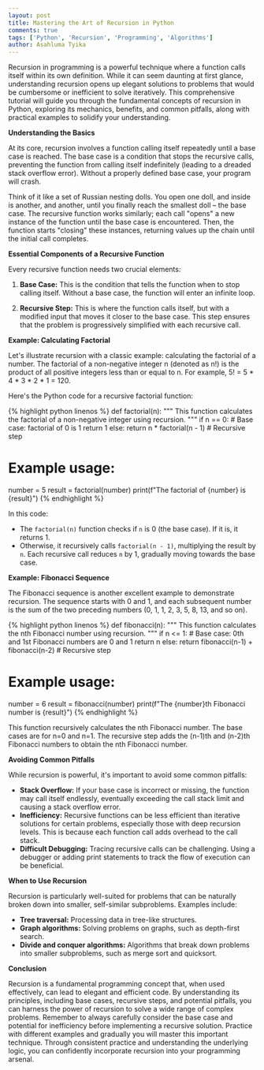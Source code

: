 ```yaml
---
layout: post
title: Mastering the Art of Recursion in Python
comments: true
tags: ['Python', 'Recursion', 'Programming', 'Algorithms']
author: Asahluma Tyika
---
```



Recursion in programming is a powerful technique where a function calls itself within its own definition.  While it can seem daunting at first glance, understanding recursion opens up elegant solutions to problems that would be cumbersome or inefficient to solve iteratively. This comprehensive tutorial will guide you through the fundamental concepts of recursion in Python, exploring its mechanics, benefits, and common pitfalls, along with practical examples to solidify your understanding.

**Understanding the Basics**

At its core, recursion involves a function calling itself repeatedly until a base case is reached.  The base case is a condition that stops the recursive calls, preventing the function from calling itself indefinitely (leading to a dreaded stack overflow error).  Without a properly defined base case, your program will crash.

Think of it like a set of Russian nesting dolls. You open one doll, and inside is another, and another, until you finally reach the smallest doll – the base case.  The recursive function works similarly; each call "opens" a new instance of the function until the base case is encountered.  Then, the function starts "closing" these instances, returning values up the chain until the initial call completes.

**Essential Components of a Recursive Function**

Every recursive function needs two crucial elements:

1. **Base Case:**  This is the condition that tells the function when to stop calling itself.  Without a base case, the function will enter an infinite loop.

2. **Recursive Step:**  This is where the function calls itself, but with a modified input that moves it closer to the base case.  This step ensures that the problem is progressively simplified with each recursive call.


**Example: Calculating Factorial**

Let's illustrate recursion with a classic example: calculating the factorial of a number.  The factorial of a non-negative integer n (denoted as n!) is the product of all positive integers less than or equal to n. For example, 5! = 5 * 4 * 3 * 2 * 1 = 120.

Here's the Python code for a recursive factorial function:

{% highlight python linenos %}
def factorial(n):
  """
  This function calculates the factorial of a non-negative integer using recursion.
  """
  if n == 0:  # Base case: factorial of 0 is 1
    return 1
  else:
    return n * factorial(n - 1)  # Recursive step

# Example usage:
number = 5
result = factorial(number)
print(f"The factorial of {number} is {result}")
{% endhighlight %}

In this code:

* The `factorial(n)` function checks if `n` is 0 (the base case). If it is, it returns 1.
* Otherwise, it recursively calls `factorial(n - 1)`, multiplying the result by `n`.  Each recursive call reduces `n` by 1, gradually moving towards the base case.


**Example: Fibonacci Sequence**

The Fibonacci sequence is another excellent example to demonstrate recursion. The sequence starts with 0 and 1, and each subsequent number is the sum of the two preceding numbers (0, 1, 1, 2, 3, 5, 8, 13, and so on).

{% highlight python linenos %}
def fibonacci(n):
  """
  This function calculates the nth Fibonacci number using recursion.
  """
  if n <= 1:  # Base case: 0th and 1st Fibonacci numbers are 0 and 1
    return n
  else:
    return fibonacci(n-1) + fibonacci(n-2)  # Recursive step

# Example usage:
number = 6
result = fibonacci(number)
print(f"The {number}th Fibonacci number is {result}")
{% endhighlight %}

This function recursively calculates the nth Fibonacci number.  The base cases are for n=0 and n=1.  The recursive step adds the (n-1)th and (n-2)th Fibonacci numbers to obtain the nth Fibonacci number.


**Avoiding Common Pitfalls**

While recursion is powerful, it's important to avoid some common pitfalls:

* **Stack Overflow:**  If your base case is incorrect or missing, the function may call itself endlessly, eventually exceeding the call stack limit and causing a stack overflow error.
* **Inefficiency:**  Recursive functions can be less efficient than iterative solutions for certain problems, especially those with deep recursion levels.  This is because each function call adds overhead to the call stack.
* **Difficult Debugging:**  Tracing recursive calls can be challenging.  Using a debugger or adding print statements to track the flow of execution can be beneficial.


**When to Use Recursion**

Recursion is particularly well-suited for problems that can be naturally broken down into smaller, self-similar subproblems.  Examples include:

* **Tree traversal:**  Processing data in tree-like structures.
* **Graph algorithms:**  Solving problems on graphs, such as depth-first search.
* **Divide and conquer algorithms:**  Algorithms that break down problems into smaller subproblems, such as merge sort and quicksort.


**Conclusion**

Recursion is a fundamental programming concept that, when used effectively, can lead to elegant and efficient code.  By understanding its principles, including base cases, recursive steps, and potential pitfalls, you can harness the power of recursion to solve a wide range of complex problems. Remember to always carefully consider the base case and potential for inefficiency before implementing a recursive solution.  Practice with different examples and gradually you will master this important technique. Through consistent practice and understanding the underlying logic, you can confidently incorporate recursion into your programming arsenal.
